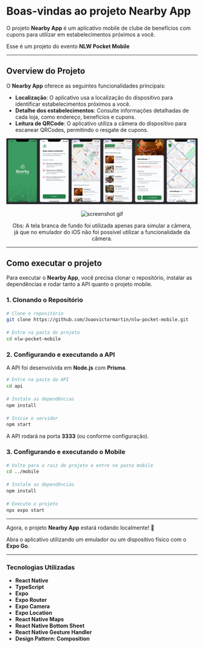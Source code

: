 # Boas-vindas ao projeto Nearby App

O projeto **Nearby App** é um aplicativo mobile de clube de benefícios com cupons para utilizar em estabelecimentos próximos a você.

Esse é um projeto do evento **NLW Pocket Mobile**

---

## Overview do Projeto

O **Nearby App** oferece as seguintes funcionalidades principais:

- **Localização**: O aplicativo usa a localização do dispositivo para identificar estabelecimentos próximos a você.
- **Detalhe dos estabelecimentos**: Consulte informações detalhadas de cada loja, como endereço, benefícios e cupons.
- **Leitura de QRCode**: O aplicativo utiliza a câmera do dispositivo para escanear QRCodes, permitindo o resgate de cupons.

![Overview do Projeto](./banner/banner.JPG)

<div align="center">
    <img src="./banner/screenshot.gif" height="500" alt="screenshot gif">
    <p>Obs: A tela branca de fundo foi utilizada apenas para simular a câmera, </br>já que no emulador do iOS não foi possível utilizar a funcionalidade da câmera.</p>
</div>

---

## Como executar o projeto

Para executar o **Nearby App**, você precisa clonar o repositório, instalar as dependências e rodar tanto a API quanto o projeto mobile.

### **1. Clonando o Repositório**

```bash
# Clone o repositório
git clone https://github.com/Joaovictormartin/nlw-pocket-mobile.git

# Entre na pasta do projeto
cd nlw-pocket-mobile
```

### **2. Configurando e executando a API**

A API foi desenvolvida em **Node.js** com **Prisma**.

```bash
# Entre na pasta da API
cd api

# Instale as dependências
npm install

# Inicie o servidor
npm start
```

A API rodará na porta **3333** (ou conforme configuração).

### **3. Configurando e executando o Mobile**

```bash
# Volte para a raiz do projeto e entre na pasta mobile
cd ../mobile

# Instale as dependências
npm install

# Execute o projeto
npx expo start
```

---

Agora, o projeto **Nearby App** estará rodando localmente! 🚀

Abra o aplicativo utilizando um emulador ou um dispositivo físico com o **Expo Go**.

---

### Tecnologias Utilizadas

- **React Native**
- **TypeScript**
- **Expo**
- **Expo Router**
- **Expo Camera**
- **Expo Location**
- **React Native Maps**
- **React Native Bottom Sheet**
- **React Native Gesture Handler**
- **Design Pattern: Composition**
